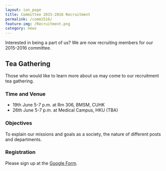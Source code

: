 ```yaml
---
layout: ion_page
title: Committee 2015-2016 Recruitment
permalink: /comm1516/
feature-img: /Recruitment.png
category: news
---
```

Interested in being a part of us?
We are now recruiting members for our 2015-2016 committee.

## Tea Gathering

Those who would like to learn more about us may come to our recruitment tea gathering.

### Time and Venue

- 19th June 5-7 p.m. at Rm 306, BMSM, CUHK
- 26th June 5-7 p.m. at Medical Campus, HKU (TBA)

### Objectives

To explain our missions and goals as a society, the nature of different posts and departments.

### Registration

Please sign up at the [Google Form](https://docs.google.com/forms/d/1GA5I03_2DZyrDVy75flWZ7vVVbTf7VTRTAjT9OQa9A0/viewform?edit_requested=true).
